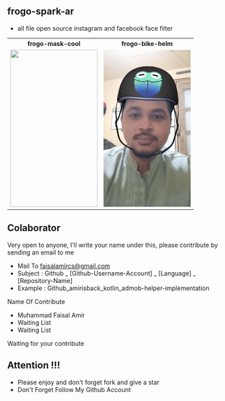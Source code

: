 ## frogo-spark-ar
- all file open source instagram and facebook face filter

<table>
  <tr>
    <th>frogo-mask-cool</th>
    <th>frogo-bike-helm</th>
  </tr>
  <tr>
    <td><img width="200px" height="360px" src="frogo-mask/result.gif"></td>
    <td><img width="200px" height="360px" src="frogo-bike-helm/result.gif"></td>
  </tr>
</table>

## Colaborator
Very open to anyone, I'll write your name under this, please contribute by sending an email to me

- Mail To faisalamircs@gmail.com
- Subject : Github _ [Github-Username-Account] _ [Language] _ [Repository-Name]
- Example : Github_amirisback_kotlin_admob-helper-implementation

Name Of Contribute
- Muhammad Faisal Amir
- Waiting List
- Waiting List

Waiting for your contribute

## Attention !!!
- Please enjoy and don't forget fork and give a star
- Don't Forget Follow My Github Account
